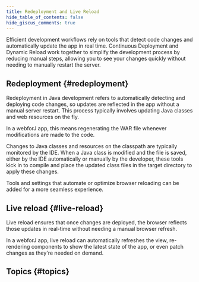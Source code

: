 ```yaml
---
title: Redeployment and Live Reload
hide_table_of_contents: false
hide_giscus_comments: true
---
```


Efficient development workflows rely on tools that detect code changes and automatically update the app in real time. Continuous Deployment and Dynamic Reload work together to simplify the development process by reducing manual steps, allowing you to see your changes quickly without needing to manually restart the server.

## Redeployment {#redeployment}

Redeployment in Java development refers to automatically detecting and deploying code changes, so updates are reflected in the app without a manual server restart. This process typically involves updating Java classes and web resources on the fly. 

In a webforJ app, this means regenerating the WAR file whenever modifications are made to the code.

Changes to Java classes and resources on the classpath are typically monitored by the IDE. When a Java class is modified and the file is saved, either by the IDE automatically or manually by the developer, these tools kick in to compile and place the updated class files in the target directory to apply these changes.

Tools and settings that automate or optimize browser reloading can be added for a more seamless experience.

## Live reload {#live-reload}

Live reload ensures that once changes are deployed, the browser reflects those updates in real-time without needing a manual browser refresh. 

In a webforJ app, live reload can automatically refreshes the view, re-rendering components to show the latest state of the app, or even patch changes as they're needed on demand.

## Topics {#topics}

<DocCardList className="topics-section" />